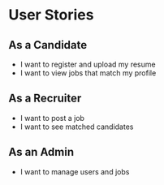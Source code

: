 # User Stories

## As a Candidate
- I want to register and upload my resume
- I want to view jobs that match my profile

## As a Recruiter
- I want to post a job
- I want to see matched candidates

## As an Admin
- I want to manage users and jobs